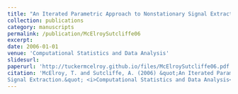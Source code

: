 ```yaml
---
title: "An Iterated Parametric Approach to Nonstationary Signal Extraction"
collection: publications
category: manuscripts
permalink: /publication/McElroySutcliffe06
excerpt: 
date: 2006-01-01
venue: 'Computational Statistics and Data Analysis'
slidesurl: 
paperurl: 'http://tuckermcelroy.github.io/files/McElroySutcliffe06.pdf'
citation: 'McElroy, T. and Sutcliffe, A. (2006) &quot;An Iterated Parametric Approach to Nonstationary
Signal Extraction.&quot; <i>Computational Statistics and Data Analysis</i> 50, 2206–2231.'
---
```

